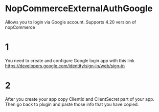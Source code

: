 # NopCommerceExternalAuthGoogle
Allows you to login via Google account. Supports 4.20 version of nopCommerce


  # 1

  You need to create and configure Google login app with this link https://developers.google.com/identity/sign-in/web/sign-in

  # 2 

  After you create your app copy ClientId and ClientSecret part of your app. Then go back to plugin and paste those info that you have copied.
